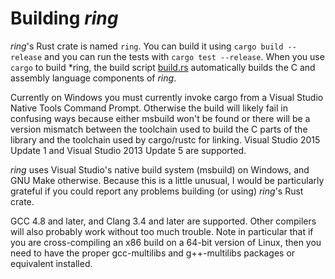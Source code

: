 Building *ring*
===============

*ring*'s Rust crate is named ```ring```. You can build it
using ```cargo build --release``` and you can run the tests
with ```cargo test --release```. When you use ```cargo``` to build *ring,
the build script [build.rs](build.rs) automatically builds the C and
assembly language components of *ring*.

Currently on Windows you must currently invoke cargo from a Visual Studio
Native Tools Command Prompt. Otherwise the build will likely fail in confusing
ways because either msbuild won't be found or there will be a version mismatch
between the toolchain used to build the C parts of the library and the toolchain
used by cargo/rustc for linking. Visual Studio 2015 Update 1 and Visual Studio
2013 Update 5 are supported.

*ring* uses Visual Studio's native build system (msbuild) on Windows, and GNU
Make otherwise. Because this is a little unusual, I would be particularly grateful
if you could report any problems building (or using) *ring*'s Rust crate.

GCC 4.8 and later, and Clang 3.4 and later are supported. Other compilers
will also probably work without too much trouble. Note in particular that if
you are cross-compiling an x86 build on a 64-bit version of Linux, then you
need to have the proper gcc-multilibs and g++-multilibs packages or equivalent
installed.

